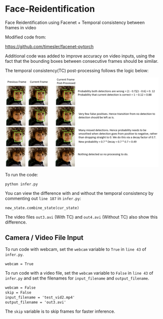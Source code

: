 # Face-Reidentification
Face Reidentification using Facenet + Temporal consistency between frames in video

Modified code from:

https://github.com/timesler/facenet-pytorch

Additional code was added to improve accuracy on video inputs, using the fact that the bounding boxes between consecutive frames should be similar.

The temporal consistency(TC) post-processing follows the logic below:

![Temporal Consistency Image](images/TC.png "Temporal Consistency")

To run the code:

```
python infer.py
```

You can view the difference with and without the temporal consistency by commenting out ```line 187``` in ```infer.py```:

```
new_state.combine_state(cur_state)
```

The video files ```out3.avi``` (With TC) and ```out4.avi``` (Without TC) also show this difference.

## Camera / Video File Input
To run code with webcam, set the ```webcam``` variable to ```True``` in ```line 43``` of ```infer.py```.
```
webcam = True
```

To run code with a video file, set the ```webcam``` variable to ```False``` in ```line 43``` of ```infer.py``` and set the filenames for ```input_filename``` and ```output_filename```.
```
webcam = False
skip = False
input_filename = 'test_vid2.mp4'
output_filename = 'out3.avi'
```

The ```skip``` variable is to skip frames for faster inference.


